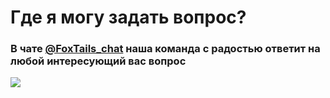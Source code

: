 # Где я могу задать вопрос?

### В чате [@FoxTails\_chat](https://t.me/foxtails\_chat) наша команда с радостью ответит на любой интересующий вас вопрос&#x20;

![](<../.gitbook/assets/photo\_2022-08-07 21.30.44 (1).jpeg>)

